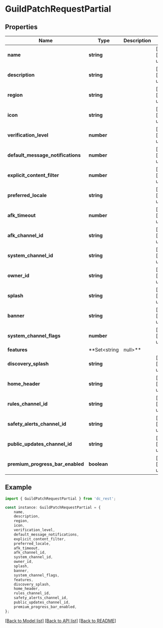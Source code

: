 # GuildPatchRequestPartial


## Properties

Name | Type | Description | Notes
------------ | ------------- | ------------- | -------------
**name** | **string** |  | [optional] [default to undefined]
**description** | **string** |  | [optional] [default to undefined]
**region** | **string** |  | [optional] [default to undefined]
**icon** | **string** |  | [optional] [default to undefined]
**verification_level** | **number** |  | [optional] [default to undefined]
**default_message_notifications** | **number** |  | [optional] [default to undefined]
**explicit_content_filter** | **number** |  | [optional] [default to undefined]
**preferred_locale** | **string** |  | [optional] [default to undefined]
**afk_timeout** | **number** |  | [optional] [default to undefined]
**afk_channel_id** | **string** |  | [optional] [default to undefined]
**system_channel_id** | **string** |  | [optional] [default to undefined]
**owner_id** | **string** |  | [optional] [default to undefined]
**splash** | **string** |  | [optional] [default to undefined]
**banner** | **string** |  | [optional] [default to undefined]
**system_channel_flags** | **number** |  | [optional] [default to undefined]
**features** | **Set&lt;string | null&gt;** |  | [optional] [default to undefined]
**discovery_splash** | **string** |  | [optional] [default to undefined]
**home_header** | **string** |  | [optional] [default to undefined]
**rules_channel_id** | **string** |  | [optional] [default to undefined]
**safety_alerts_channel_id** | **string** |  | [optional] [default to undefined]
**public_updates_channel_id** | **string** |  | [optional] [default to undefined]
**premium_progress_bar_enabled** | **boolean** |  | [optional] [default to undefined]

## Example

```typescript
import { GuildPatchRequestPartial } from 'dc_rest';

const instance: GuildPatchRequestPartial = {
    name,
    description,
    region,
    icon,
    verification_level,
    default_message_notifications,
    explicit_content_filter,
    preferred_locale,
    afk_timeout,
    afk_channel_id,
    system_channel_id,
    owner_id,
    splash,
    banner,
    system_channel_flags,
    features,
    discovery_splash,
    home_header,
    rules_channel_id,
    safety_alerts_channel_id,
    public_updates_channel_id,
    premium_progress_bar_enabled,
};
```

[[Back to Model list]](../README.md#documentation-for-models) [[Back to API list]](../README.md#documentation-for-api-endpoints) [[Back to README]](../README.md)
